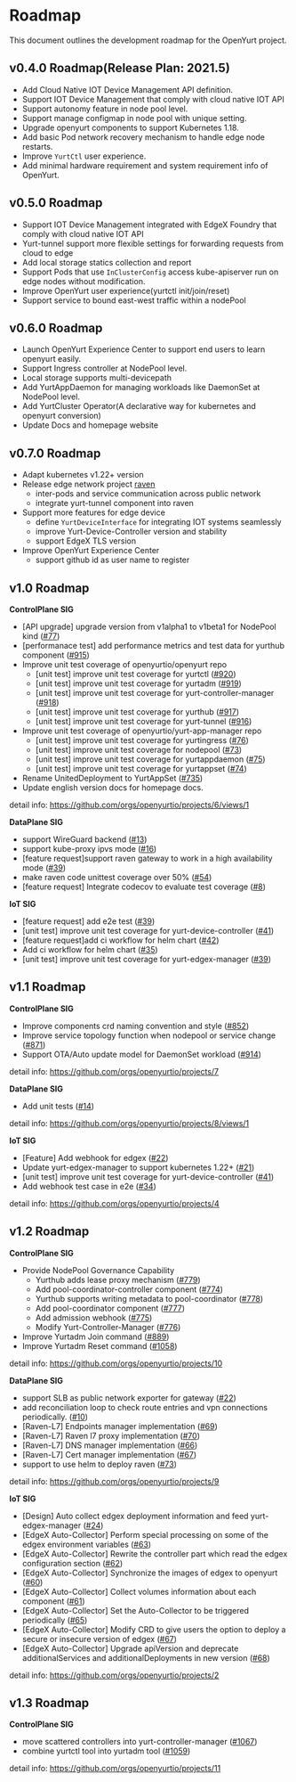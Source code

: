# Roadmap

This document outlines the development roadmap for the OpenYurt project.

## v0.4.0 Roadmap(Release Plan: 2021.5)

- Add Cloud Native IOT Device Management API definition.
- Support IOT Device Management that comply with cloud native IOT API
- Support autonomy feature in node pool level.
- Support manage configmap in node pool with unique setting.
- Upgrade openyurt components to support Kubernetes 1.18.
- Add basic Pod network recovery mechanism to handle edge node restarts.
- Improve `YurtCtl` user experience.
- Add minimal hardware requirement and system requirement info of OpenYurt.

## v0.5.0 Roadmap

- Support IOT Device Management integrated with EdgeX Foundry that comply with cloud native IOT API
- Yurt-tunnel support more flexible settings for forwarding requests from cloud to edge
- Add local storage statics collection and report
- Support Pods that use `InClusterConfig` access kube-apiserver run on edge nodes without modification.
- Improve OpenYurt user experience(yurtctl init/join/reset)
- Support service to bound east-west traffic within a nodePool

## v0.6.0 Roadmap

- Launch OpenYurt Experience Center to support end users to learn openyurt easily.
- Support Ingress controller at NodePool level.
- Local storage supports multi-devicepath
- Add YurtAppDaemon for managing workloads like DaemonSet at NodePool level.
- Add YurtCluster Operator(A declarative way for kubernetes and openyurt conversion)
- Update Docs and homepage website

## v0.7.0 Roadmap

- Adapt kubernetes v1.22+ version
- Release edge network project [raven](https://github.com/openyurtio/raven)
  - inter-pods and service communication across public network
  - integrate yurt-tunnel component into raven
- Support more features for edge device
  - define `YurtDeviceInterface` for integrating IOT systems seamlessly
  - improve Yurt-Device-Controller version and stability
  - support EdgeX TLS version
- Improve OpenYurt Experience Center
  - support github id as user name to register

## v1.0 Roadmap

**ControlPlane SIG**

- [API upgrade] upgrade version from v1alpha1 to v1beta1 for NodePool kind ([#77](https://github.com/openyurtio/yurt-app-manager/issues/77))
- [performanace test] add performance metrics and test data for yurthub component ([#915](https://github.com/openyurtio/openyurt/issues/915))
- Improve unit test coverage of openyurtio/openyurt repo
  - [unit test] improve unit test coverage for yurtctl ([#920](https://github.com/openyurtio/openyurt/issues/920))
  - [unit test] improve unit test coverage for yurtadm ([#919](https://github.com/openyurtio/openyurt/issues/919))
  - [unit test] improve unit test coverage for yurt-controller-manager ([#918](https://github.com/openyurtio/openyurt/issues/918))
  - [unit test] improve unit test coverage for yurthub ([#917](https://github.com/openyurtio/openyurt/issues/917))
  - [unit test] improve unit test coverage for yurt-tunnel ([#916](https://github.com/openyurtio/openyurt/issues/916))
- Improve unit test coverage of openyurtio/yurt-app-manager repo
  - [unit test] improve unit test coverage for yurtingress ([#76](https://github.com/openyurtio/yurt-app-manager/issues/76))
  - [unit test] improve unit test coverage for nodepool ([#73](https://github.com/openyurtio/yurt-app-manager/issues/73))
  - [unit test] improve unit test coverage for yurtappdaemon ([#75](https://github.com/openyurtio/yurt-app-manager/issues/75))
  - [unit test] improve unit test coverage for yurtappset ([#74](https://github.com/openyurtio/yurt-app-manager/issues/74))
- Rename UnitedDeployment to YurtAppSet ([#735](https://github.com/openyurtio/openyurt/issues/735))
- Update english version docs for homepage docs.

detail info: https://github.com/orgs/openyurtio/projects/6/views/1

**DataPlane SIG**

- support WireGuard backend ([#13](https://github.com/openyurtio/raven/issues/13))
- support kube-proxy ipvs mode ([#16](https://github.com/openyurtio/raven/issues/16))
- [feature request]support raven gateway to work in a high availability mode ([#39](https://github.com/openyurtio/raven/issues/39))
- make raven code unittest coverage over 50% ([#54](https://github.com/openyurtio/raven/issues/54))
- [feature request] Integrate codecov to evaluate test coverage ([#8](https://github.com/openyurtio/node-resource-manager/issues/8))

**IoT SIG**

- [feature request] add e2e test ([#39](https://github.com/openyurtio/yurt-device-controller/issues/39))
- [unit test] improve unit test coverage for yurt-device-controller ([#41](https://github.com/openyurtio/yurt-device-controller/issues/41))
- [feature request]add ci workflow for helm chart ([#42](https://github.com/openyurtio/yurt-device-controller/issues/42))
- Add ci workflow for helm chart ([#35](https://github.com/openyurtio/yurt-edgex-manager/issues/35))
- [unit test] improve unit test coverage for yurt-edgex-manager ([#39](https://github.com/openyurtio/yurt-edgex-manager/issues/39))

## v1.1 Roadmap

**ControlPlane SIG**

- Improve components crd naming convention and style ([#852](https://github.com/openyurtio/openyurt/issues/852))
- Improve service topology function when nodepool or service change ([#871](https://github.com/openyurtio/openyurt/issues/871))
- Support OTA/Auto update model for DaemonSet workload ([#914](https://github.com/openyurtio/openyurt/issues/914))

detail info: https://github.com/orgs/openyurtio/projects/7

**DataPlane SIG**

- Add unit tests ([#14](https://github.com/openyurtio/node-resource-manager/pull/14))

detail info: https://github.com/orgs/openyurtio/projects/8/views/1

**IoT SIG**

- [Feature] Add webhook for edgex ([#22](https://github.com/openyurtio/yurt-edgex-manager/issues/22))
- Update yurt-edgex-manager to support kubernetes 1.22+ ([#21](https://github.com/openyurtio/yurt-edgex-manager/issues/21))
- [unit test] improve unit test coverage for yurt-device-controller ([#41](https://github.com/openyurtio/yurt-device-controller/issues/41))
- Add webhook test case in e2e ([#34](https://github.com/openyurtio/yurt-edgex-manager/issues/34))

detail info: https://github.com/orgs/openyurtio/projects/4

## v1.2 Roadmap

**ControlPlane SIG**

- Provide NodePool Governance Capability
  - Yurthub adds lease proxy mechanism ([#779](https://github.com/openyurtio/openyurt/issues/779))
  - Add pool-coordinator-controller component ([#774](https://github.com/openyurtio/openyurt/issues/774))
  - Yurthub supports writing metadata to pool-coordinator ([#778](https://github.com/openyurtio/openyurt/issues/778))
  - Add pool-coordinator component ([#777](https://github.com/openyurtio/openyurt/issues/777))
  - Add admission webhook ([#775](https://github.com/openyurtio/openyurt/issues/775))
  - Modify Yurt-Controller-Manager ([#776](https://github.com/openyurtio/openyurt/issues/776))
- Improve Yurtadm Join command ([#889](https://github.com/openyurtio/openyurt/issues/889))
- Improve Yurtadm Reset command ([#1058](https://github.com/openyurtio/openyurt/issues/1058))

detail info: https://github.com/orgs/openyurtio/projects/10

**DataPlane SIG**

- support SLB as public network exporter for gateway ([#22](https://github.com/openyurtio/raven/issues/22))
- add reconciliation loop to check route entries and vpn connections periodically. ([#10](https://github.com/openyurtio/raven/issues/10))
- [Raven-L7] Endpoints manager implementation ([#69](https://github.com/openyurtio/raven/issues/69))
- [Raven-L7] Raven l7 proxy implementation ([#70](https://github.com/openyurtio/raven/issues/70))
- [Raven-L7] DNS manager implementation ([#66](https://github.com/openyurtio/raven/issues/66))
- [Raven-L7] Cert manager implementation ([#67](https://github.com/openyurtio/raven/issues/67))
- support to use helm to deploy raven ([#73](https://github.com/openyurtio/raven/issues/73))

detail info: https://github.com/orgs/openyurtio/projects/9

**IoT SIG**

- [Design] Auto collect edgex deployment information and feed yurt-edgex-manager ([#24](https://github.com/openyurtio/yurt-edgex-manager/issues/24))
- [EdgeX Auto-Collector] Perform special processing on some of the edgex environment variables ([#63](https://github.com/openyurtio/yurt-edgex-manager/issues/63))
- [EdgeX Auto-Collector] Rewrite the controller part which read the edgex configuration section ([#62](https://github.com/openyurtio/yurt-edgex-manager/issues/62))
- [EdgeX Auto-Collector] Synchronize the images of edgex to openyurt ([#60](https://github.com/openyurtio/yurt-edgex-manager/issues/60))
- [EdgeX Auto-Collector] Collect volumes information about each component ([#61](https://github.com/openyurtio/yurt-edgex-manager/issues/61))
- [EdgeX Auto-Collector] Set the Auto-Collector to be triggered periodically ([#65](https://github.com/openyurtio/yurt-edgex-manager/issues/65))
- [EdgeX Auto-Collector] Modify CRD to give users the option to deploy a secure or insecure version of edgex ([#67](https://github.com/openyurtio/yurt-edgex-manager/issues/67))
- [EdgeX Auto-Collector] Upgrade apiVersion and deprecate additionalServices and additionalDeployments in new version ([#68](https://github.com/openyurtio/yurt-edgex-manager/issues/68))

detail info: https://github.com/orgs/openyurtio/projects/2

## v1.3 Roadmap

**ControlPlane SIG**

- move scattered controllers into yurt-controller-manager ([#1067](https://github.com/openyurtio/openyurt/issues/1067))
- combine yurtctl tool into yurtadm tool ([#1059](https://github.com/openyurtio/openyurt/issues/1059))

detail info: https://github.com/orgs/openyurtio/projects/11